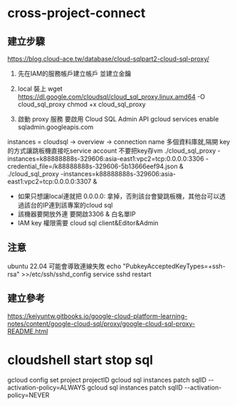 # cross-project-connect
## 建立步驟
https://blog.cloud-ace.tw/database/cloud-sqlpart2-cloud-sql-proxy/
1. 先在IAM的服務帳戶建立帳戶
並建立金鑰

2. local 裝上
wget https://dl.google.com/cloudsql/cloud_sql_proxy.linux.amd64 -O cloud_sql_proxy
chmod +x cloud_sql_proxy

3. 啟動 proxy 服務
要啟用 Cloud SQL Admin API
gcloud services enable sqladmin.googleapis.com

instances = cloudsql -> overview -> connection name
多個資料庫就,隔開 key的方式讓跳板機直接吃service account 不要把key存vm
./cloud_sql_proxy -instances=k88888888s-329606:asia-east1:vpc2=tcp:0.0.0.0:3306 -credential_file=/k88888888s-329606-5b13666eef94.json &
./cloud_sql_proxy -instances=k88888888s-329606:asia-east1:vpc2=tcp:0.0.0.0:3307 &
* 如果只想讓local連就把 0.0.0.0: 拿掉，否則該台會變跳板機，其他台可以透過該台的IP連到該專案的cloud sql
* 該機器要開放外連 要開啟3306 & 白名單IP
* IAM key 權限需要 cloud sql client&Editor&Admin

## 注意
ubuntu 22.04 可能會導致連線失敗
echo "PubkeyAcceptedKeyTypes=+ssh-rsa" >>/etc/ssh/sshd_config 
service sshd restart

## 建立參考
https://kejyuntw.gitbooks.io/google-cloud-platform-learning-notes/content/google-cloud-sql/proxy/google-cloud-sql-proxy-README.html

# cloudshell start stop sql
gcloud config set project projectID
gcloud sql instances patch sqlID --activation-policy=ALWAYS
gcloud sql instances patch sqlID --activation-policy=NEVER